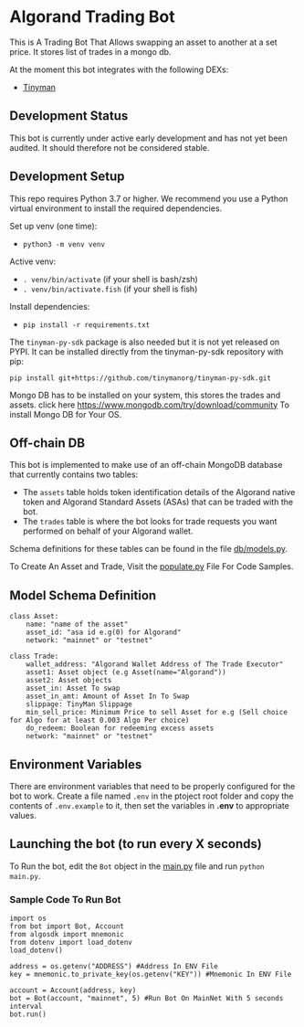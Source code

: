 
# Algorand Trading Bot

This is A Trading Bot That Allows swapping an asset to another at a set price. It stores list of trades in a mongo db.

At the moment this bot integrates with the following DEXs:

- [Tinyman](https://tinyman.org/)

## Development Status

This bot is currently under active early development and has not yet been audited. It should therefore not be considered stable.

## Development Setup

This repo requires Python 3.7 or higher. We recommend you use a Python virtual environment to install the required dependencies.

Set up venv (one time):

- `python3 -m venv venv`

Active venv:

- `. venv/bin/activate` (if your shell is bash/zsh)
- `. venv/bin/activate.fish` (if your shell is fish)

Install dependencies:

- `pip install -r requirements.txt`

The `tinyman-py-sdk` package is also needed but it is not yet released on PYPI. It can be installed directly from the tinyman-py-sdk repository with pip:

`pip install git+https://github.com/tinymanorg/tinyman-py-sdk.git`

Mongo DB has to be installed on your system, this stores the trades and assets. click here https://www.mongodb.com/try/download/community To install Mongo DB for Your OS.

## Off-chain DB

This bot is implemented to make use of an off-chain MongoDB database that currently contains two tables:

- The `assets` table holds token identification details of the Algorand native token and Algorand Standard Assets (ASAs) that can be traded with the bot.
- The `trades` table is where the bot looks for trade requests you want performed on behalf of your Algorand wallet.

Schema definitions for these tables can be found in the file [db/models.py](./db/models.py).

To Create An Asset and Trade, Visit the [populate.py](./populate.py) File For Code Samples.

## Model Schema Definition

```
class Asset:
    name: "name of the asset"
    asset_id: "asa id e.g(0) for Algorand"
    network: "mainnet" or "testnet"

class Trade:
    wallet_address: "Algorand Wallet Address of The Trade Executor"
    asset1: Asset object (e.g Asset(name="Algorand"))
    asset2: Asset objects
    asset_in: Asset To swap
    asset_in_amt: Amount of Asset In To Swap
    slippage: TinyMan Slippage
    min_sell_price: Minimum Price to sell Asset for e.g (Sell choice for Algo for at least 0.003 Algo Per choice)
    do_redeem: Boolean for redeeming excess assets
    network: "mainnet" or "testnet"
```

## Environment Variables

There are environment variables that need to be properly configured for the bot to work. Create a file named `.env` in the ptoject root folder and copy the contents of `.env.example` to it, then set the variables in **.env** to appropriate values.

## Launching the bot (to run every X seconds)

To Run the bot, edit the `Bot` object in the [main.py](./main.py) file and run `python main.py`.

### Sample Code To Run Bot
```
import os
from bot import Bot, Account
from algosdk import mnemonic
from dotenv import load_dotenv
load_dotenv()

address = os.getenv("ADDRESS") #Address In ENV File
key = mnemonic.to_private_key(os.getenv("KEY")) #Mnemonic In ENV File

account = Account(address, key)
bot = Bot(account, "mainnet", 5) #Run Bot On MainNet With 5 seconds interval
bot.run()
```

